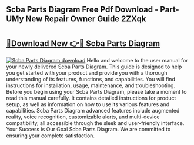 ## Scba Parts Diagram Free Pdf Download - Part-UMy New Repair Owner Guide 2ZXqk

# <h2><a href="http://dfkp6lg.blite.top/?on=Scba+Parts+Diagram">🔗Download New 👉🔴 Scba Parts Diagram</a></h2>

[![Scba Parts Diagram download](https://i.imgur.com/lujVjoI.png)](http://dfkp6lg.blite.top/?on=Scba+Parts+Diagram)
Hello and welcome to the user manual for your newly delivered Scba Parts Diagram. This guide is designed to help you get started with your product and provide you with a thorough understanding of its features, functions, and capabilities. You will find instructions for installation, usage, maintenance, and troubleshooting. Before you begin using your Scba Parts Diagram, please take a moment to read this manual carefully. It contains detailed instructions for product setup, as well as information on how to use its various features and capabilities. Scba Parts Diagram advanced features include augmented reality, voice recognition, customizable alerts, and multi-device compatibility, all accessible through the sleek and user-friendly interface. Your Success is Our Goal Scba Parts Diagram. We are committed to ensuring your complete satisfaction.
